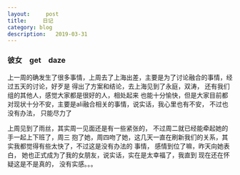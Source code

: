 ```yaml
---
layout:     post
title:     日记
category: blog
description:   2019-03-31
---
```


### 彼女　get　daze

上一周的确发生了很多事情，上周去了上海出差，主要是为了讨论融合的事情，经过五天的讨论，好歹是
得出了方案和结论，去上海见到了永庭，双涛， 还有我们组的其他人，感觉大家都是很好的人，相处起来
也能十分愉快，但是大家目前都对现状十分不安，主要是ali融合相关的事情，说实话，我心里也有不安，
不过也没有办法， 只能尽力了

上周见到了雨丝，其实周一见面还是有一些紧张的， 不过周二就已经能牵起她的手一起上下班了，周三
抱了她，周四吻了她，这几天一直在刷新我们的关系，其实我都觉得有些太快了，不过这是没有办法的
事情， 感情到位了嘛，昨天向她表白， 她也正式成为了我的女朋友，说实话，实在是太幸福了，我直到
现在还在怀疑这是不是真的， 没有实感。。。

